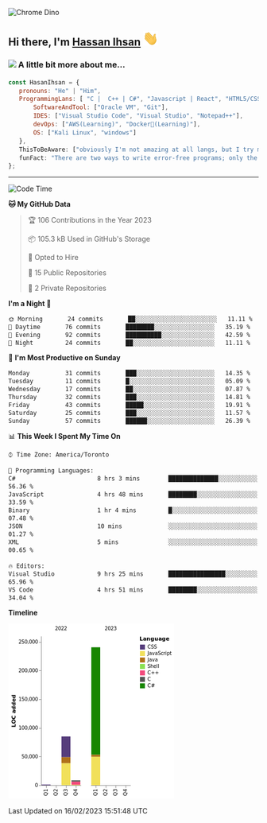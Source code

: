  <!--
**HasanIhsan/HasanIhsan** is a ✨ _special_ ✨ repository because its `README.md` (this file) appears on your GitHub profile.
-->

![Chrome Dino](https://mir-s3-cdn-cf.behance.net/project_modules/max_1200/4ff07986208593.5d9a654e92f36.gif)


<h2 align="left">Hi there, I'm <a href="https://www.linkedin.com/in/hassan-ihsan-045b11231/" target="_blank" rel="noopener noreferrer">Hassan Ihsan</a> <img src="https://raw.githubusercontent.com/ABSphreak/ABSphreak/master/gifs/Hi.gif" height="30" />
 
 
 ### <img src="https://media.giphy.com/media/VgCDAzcKvsR6OM0uWg/giphy.gif" width="50"> A little bit more about me...  
 
 ```javascript
const HasanIhsan = {
    pronouns: "He" | "Him",
    ProgrammingLans: [ "C |  C++ | C#", "Javascript | React", "HTML5/CSS", "JSON", "Java"],
        SoftwareAndTool: ["Oracle VM", "Git"],
        IDES: ["Visual Studio Code", "Visual Studio", "Notepad++"],
        devOps: ["AWS(Learning)", "Docker🐳(Learning)"], 
        OS: ["Kali Linux", "windows"]
    },
    ThisToBeAware: ["obviously I'm not amazing at all langs, but I try my best not to go rusty"], 
    funFact: "There are two ways to write error-free programs; only the third one works"
};
```
 
 --- 

<!--START_SECTION:waka-->
![Code Time](http://img.shields.io/badge/Code%20Time-81%20hrs%2050%20mins-blue)

**🐱 My GitHub Data** 

> 🏆 106 Contributions in the Year 2023
 > 
> 📦 105.3 kB Used in GitHub's Storage 
 > 
> 💼 Opted to Hire
 > 
> 📜 15 Public Repositories 
 > 
> 🔑 2 Private Repositories  
 > 
**I'm a Night 🦉** 

```text
🌞 Morning       24 commits       ██░░░░░░░░░░░░░░░░░░░░░░░   11.11 % 
🌆 Daytime       76 commits       ████████░░░░░░░░░░░░░░░░░   35.19 % 
🌃 Evening       92 commits       ██████████░░░░░░░░░░░░░░░   42.59 % 
🌙 Night         24 commits       ██░░░░░░░░░░░░░░░░░░░░░░░   11.11 % 

```
📅 **I'm Most Productive on Sunday** 

```text
Monday          31 commits       ███░░░░░░░░░░░░░░░░░░░░░░   14.35 % 
Tuesday         11 commits       █░░░░░░░░░░░░░░░░░░░░░░░░   05.09 % 
Wednesday       17 commits       ██░░░░░░░░░░░░░░░░░░░░░░░   07.87 % 
Thursday        32 commits       ███░░░░░░░░░░░░░░░░░░░░░░   14.81 % 
Friday          43 commits       █████░░░░░░░░░░░░░░░░░░░░   19.91 % 
Saturday        25 commits       ███░░░░░░░░░░░░░░░░░░░░░░   11.57 % 
Sunday          57 commits       ██████░░░░░░░░░░░░░░░░░░░   26.39 % 

```


📊 **This Week I Spent My Time On** 

```text
⌚︎ Time Zone: America/Toronto

💬 Programming Languages: 
C#                       8 hrs 3 mins        ██████████████░░░░░░░░░░░   56.36 % 
JavaScript               4 hrs 48 mins       ████████░░░░░░░░░░░░░░░░░   33.59 % 
Binary                   1 hr 4 mins         █░░░░░░░░░░░░░░░░░░░░░░░░   07.48 % 
JSON                     10 mins             ░░░░░░░░░░░░░░░░░░░░░░░░░   01.27 % 
XML                      5 mins              ░░░░░░░░░░░░░░░░░░░░░░░░░   00.65 % 

🔥 Editors: 
Visual Studio            9 hrs 25 mins       ████████████████░░░░░░░░░   65.96 % 
VS Code                  4 hrs 51 mins       ████████░░░░░░░░░░░░░░░░░   34.04 % 

```

**Timeline**

![Chart not found](https://raw.githubusercontent.com/HasanIhsan/HasanIhsan/main/charts/bar_graph.png) 


 Last Updated on 16/02/2023 15:51:48 UTC
<!--END_SECTION:waka-->
 
 
